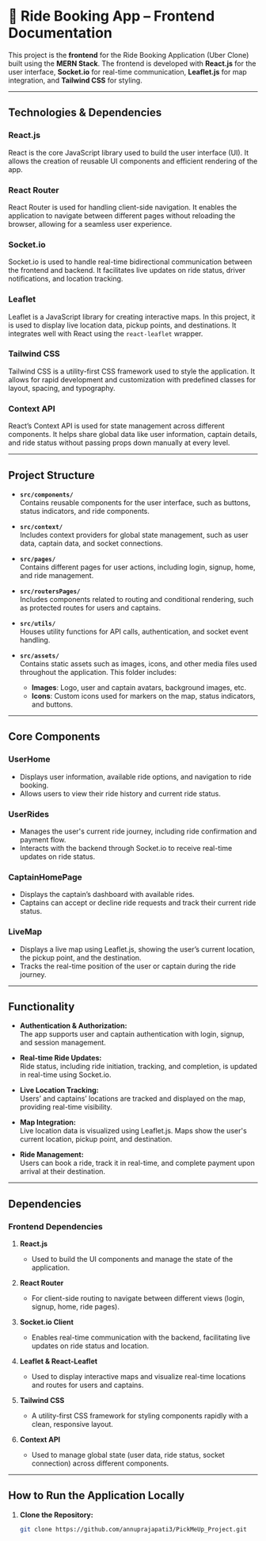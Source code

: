 # 🚕 Ride Booking App – Frontend Documentation

This project is the **frontend** for the Ride Booking Application (Uber Clone) built using the **MERN Stack**. The frontend is developed with **React.js** for the user interface, **Socket.io** for real-time communication, **Leaflet.js** for map integration, and **Tailwind CSS** for styling.

---

## **Technologies & Dependencies**

### **React.js**
React is the core JavaScript library used to build the user interface (UI). It allows the creation of reusable UI components and efficient rendering of the app.

### **React Router**
React Router is used for handling client-side navigation. It enables the application to navigate between different pages without reloading the browser, allowing for a seamless user experience.

### **Socket.io**
Socket.io is used to handle real-time bidirectional communication between the frontend and backend. It facilitates live updates on ride status, driver notifications, and location tracking.

### **Leaflet**
Leaflet is a JavaScript library for creating interactive maps. In this project, it is used to display live location data, pickup points, and destinations. It integrates well with React using the `react-leaflet` wrapper.

### **Tailwind CSS**
Tailwind CSS is a utility-first CSS framework used to style the application. It allows for rapid development and customization with predefined classes for layout, spacing, and typography.

### **Context API**
React’s Context API is used for state management across different components. It helps share global data like user information, captain details, and ride status without passing props down manually at every level.

---

## **Project Structure**

- **`src/components/`**  
  Contains reusable components for the user interface, such as buttons, status indicators, and ride components.

- **`src/context/`**  
  Includes context providers for global state management, such as user data, captain data, and socket connections.

- **`src/pages/`**  
  Contains different pages for user actions, including login, signup, home, and ride management.

- **`src/routersPages/`**  
  Includes components related to routing and conditional rendering, such as protected routes for users and captains.

- **`src/utils/`**  
  Houses utility functions for API calls, authentication, and socket event handling.

- **`src/assets/`**  
  Contains static assets such as images, icons, and other media files used throughout the application. This folder includes:
  - **Images**: Logo, user and captain avatars, background images, etc.
  - **Icons**: Custom icons used for markers on the map, status indicators, and buttons.

---

## **Core Components**

### **UserHome**
- Displays user information, available ride options, and navigation to ride booking.
- Allows users to view their ride history and current ride status.

### **UserRides**
- Manages the user's current ride journey, including ride confirmation and payment flow.
- Interacts with the backend through Socket.io to receive real-time updates on ride status.

### **CaptainHomePage**
- Displays the captain’s dashboard with available rides.
- Captains can accept or decline ride requests and track their current ride status.

### **LiveMap**
- Displays a live map using Leaflet.js, showing the user’s current location, the pickup point, and the destination.
- Tracks the real-time position of the user or captain during the ride journey.

---

## **Functionality**

- **Authentication & Authorization:**  
  The app supports user and captain authentication with login, signup, and session management.
  
- **Real-time Ride Updates:**  
  Ride status, including ride initiation, tracking, and completion, is updated in real-time using Socket.io.

- **Live Location Tracking:**  
  Users’ and captains’ locations are tracked and displayed on the map, providing real-time visibility.

- **Map Integration:**  
  Live location data is visualized using Leaflet.js. Maps show the user's current location, pickup point, and destination.

- **Ride Management:**  
  Users can book a ride, track it in real-time, and complete payment upon arrival at their destination.

---

## **Dependencies**

### **Frontend Dependencies**

1. **React.js**  
   - Used to build the UI components and manage the state of the application.
   
2. **React Router**  
   - For client-side routing to navigate between different views (login, signup, home, ride pages).
   
3. **Socket.io Client**  
   - Enables real-time communication with the backend, facilitating live updates on ride status and location.

4. **Leaflet & React-Leaflet**  
   - Used to display interactive maps and visualize real-time locations and routes for users and captains.

5. **Tailwind CSS**  
   - A utility-first CSS framework for styling components rapidly with a clean, responsive layout.

6. **Context API**  
   - Used to manage global state (user data, ride status, socket connection) across different components.

---

## **How to Run the Application Locally**

1. **Clone the Repository:**
   ```bash
   git clone https://github.com/annuprajapati3/PickMeUp_Project.git
